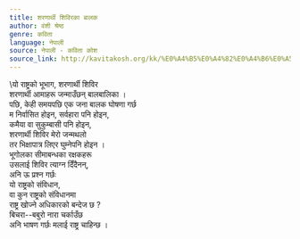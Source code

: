 ```yaml
---
title: शरणार्थी शिविरका बालक
author: वंशी श्रेष्ठ
genre: कविता
language: नेपाली
source: नेपाली - कविता कोश
source_link: http://kavitakosh.org/kk/%E0%A4%B5%E0%A4%82%E0%A4%B6%E0%A5%80_%E0%A4%B6%E0%A5%8D%E0%A4%B0%E0%A5%87%E0%A4%B7%E0%A5%8D%E0%A4%A0
---
```


\\यो राष्ट्रको भूभाग, शरणार्थी शिविर  
शरणार्थी आमाहरू जन्माउँछन् बालबालिका ।  
पछि, केही समयपछि एक जना बालक घोषणा गर्छ  
म निर्वासित होइन, सर्वहारा पनि होइन,  
कमैया वा सुकुम्बासी पनि होइन,  
शरणार्थी शिविर मेरो जन्मथलो  
तर भिक्षापात्र लिएर घुम्नेपनि होइन ।  
भूगोलका सीमाबन्धका रक्षकहरू  
उसलाई शिविर त्याग्न दिँदैनन्,  
अनि ऊ प्रश्न गर्छः  
यो राष्ट्रको संविधान,  
वा कुन राष्ट्रको संविधानमा  
राष्ट्र खोज्ने अधिकारको बन्देज छ ?  
बिचरा--बबुरो नारा चर्काउँछ  
अनि भाषण गर्छः मलाई राष्ट्र चाहिन्छ ।
